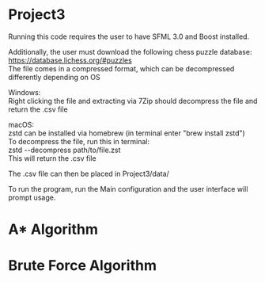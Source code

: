 # Project3
Running this code requires the user to have SFML 3.0 and Boost installed.

Additionally, the user must download the following chess puzzle database: https://database.lichess.org/#puzzles     
The file comes in a compressed format, which can be decompressed differently depending on OS


Windows:    
Right clicking the file and extracting via 7Zip should decompress the file and return the .csv file

macOS:  
zstd can be installed via homebrew (in terminal enter "brew install zstd")   
To decompress the file, run this in terminal:   
zstd --decompress path/to/file.zst  
This will return the .csv file

The .csv file can then be placed in Project3/data/

To run the program, run the Main configuration and the user interface will prompt usage.

# A* Algorithm


# Brute Force Algorithm
